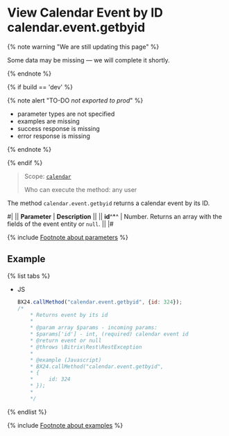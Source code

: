 # View Calendar Event by ID calendar.event.getbyid

{% note warning "We are still updating this page" %}

Some data may be missing — we will complete it shortly.

{% endnote %}

{% if build == 'dev' %}

{% note alert "TO-DO _not exported to prod_" %}

- parameter types are not specified
- examples are missing
- success response is missing
- error response is missing

{% endnote %}

{% endif %}

> Scope: [`calendar`](../scopes/permissions.md)
>
> Who can execute the method: any user

The method `calendar.event.getbyid` returns a calendar event by its ID.

#|
|| **Parameter** | **Description** ||
|| **id**^*^ | Number. Returns an array with the fields of the event entity or `null`. ||
|#

{% include [Footnote about parameters](../../_includes/required.md) %}

## Example

{% list tabs %}

- JS

    ```js
    BX24.callMethod("calendar.event.getbyid", {id: 324});
    /*
        * Returns event by its id
        *
        * @param array $params - incoming params:
        * $params['id'] - int, (required) calendar event id
        * @return event or null
        * @throws \Bitrix\Rest\RestException
        *
        * @example (Javascript)
        * BX24.callMethod("calendar.event.getbyid",
        * {
        *     id: 324
        * });
        *
        */
    ```

{% endlist %}

{% include [Footnote about examples](../../_includes/examples.md) %}